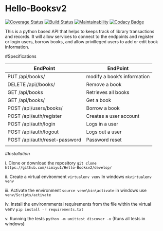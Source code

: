 # Hello-Booksv2
[![Coverage Status](https://coveralls.io/repos/github/simiyu1/Hello-Booksv2/badge.svg?branch=develop)](https://coveralls.io/github/simiyu1/Hello-Booksv2?branch=develop)
[![Build Status](https://travis-ci.org/simiyu1/Hello-Booksv2.svg?branch=develop)](https://travis-ci.org/simiyu1/Hello-Booksv2)
[![Maintainability](https://api.codeclimate.com/v1/badges/11f1077e3fb865fbe06f/maintainability)](https://codeclimate.com/github/simiyu1/Hello-Booksv2/maintainability)
[![Codacy Badge](https://api.codacy.com/project/badge/Grade/811913374a82494bb11c7c1b86c752ed)](https://www.codacy.com/app/simiyu1/Hello-Booksv2?utm_source=github.com&amp;utm_medium=referral&amp;utm_content=simiyu1/Hello-Booksv2&amp;utm_campaign=Badge_Grade)

This is a python based API that helps to keeps track of library transactions and records. It will allow services to connect to the endpoints and register or login users, borrow books, and allow privilleged users to add or edit book information.



#Specifications



| EndPoint | EndPoint |
| ------------- | ------------- |
| PUT /api/books/<bookId> |modify a book’s information  |
|DELETE /api//books/<bookId> | Remove a book  |
| GET /api/books | Retrieves all books |
| GET /api/books/<bookId> | Get a book |
| POST /api/users/books/<bookId> | Borrow a book  |
| POST /api/auth/register | Creates a user account |
| POST /api/auth/login | Logs in a user |
| POST /api/auth/logout | Logs out a user |
| POST /api/auth/reset-password | Password reset |
|  |  |


#*Installation*


   i. Clone or download the repository
      `git clone https://github.com/simiyu1/Hello-Booksv2/develop/`

   ii. Create a virtual environment
      `virtualenv venv`
      In windows `mkvirtualenv venv`

   iii. Activate the environment 
      `source venv\bin\activate`
      in windows use `venv/Scripts/activate`

   iv. Install the environmmental requirements from the file within the virtual venv
       `pip install -r requirements.txt`

   v. Running the tests
        `python -m unittest discover -v` (Runs all tests in windows)















